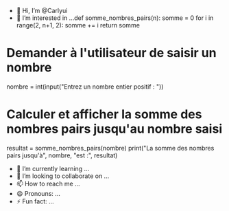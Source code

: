 - 👋 Hi, I’m @Carlyui
- 👀 I’m interested in ...def somme_nombres_pairs(n):
    somme = 0
    for i in range(2, n+1, 2):
        somme += i
    return somme

# Demander à l'utilisateur de saisir un nombre
nombre = int(input("Entrez un nombre entier positif : "))

# Calculer et afficher la somme des nombres pairs jusqu'au nombre saisi
resultat = somme_nombres_pairs(nombre)
print("La somme des nombres pairs jusqu'à", nombre, "est :", resultat)
- 🌱 I’m currently learning ...
- 💞️ I’m looking to collaborate on ...
- 📫 How to reach me ...
- 😄 Pronouns: ...
- ⚡ Fun fact: ...

<!---
Carlyui/Carlyui is a ✨ special ✨ repository because its `README.md` (this file) appears on your GitHub profile.
You can click the Previe
